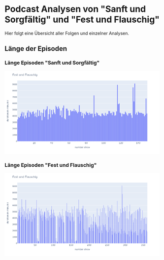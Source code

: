 # Podcast Analysen von "Sanft und Sorgfältig" und "Fest und Flauschig"

Hier folgt eine Übersicht aller Folgen und einzelner Analysen.

## Länge der Episoden

### Länge Episoden "Sanft und Sorgfältig"

![Länge Episoden "Sanft und Sorgfältig"](ss_duration.png)

### Länge Episoden "Fest und Flauschig"

![Länge Episoden "Fest und Flauschig"](ff_duration.png)
